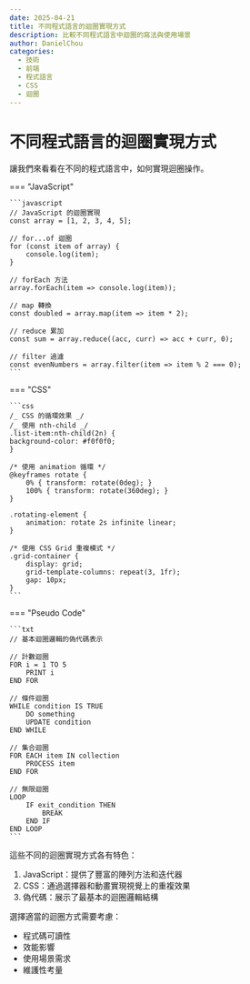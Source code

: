 ```yaml
---
date: 2025-04-21
title: 不同程式語言的迴圈實現方式
description: 比較不同程式語言中迴圈的寫法與使用場景
author: DanielChou
categories:
  - 技術
  - 前端
  - 程式語言
  - CSS
  - 迴圈
---
```


# 不同程式語言的迴圈實現方式

讓我們來看看在不同的程式語言中，如何實現迴圈操作。

<!-- more -->

=== "JavaScript"

    ```javascript
    // JavaScript 的迴圈實現
    const array = [1, 2, 3, 4, 5];

    // for...of 迴圈
    for (const item of array) {
        console.log(item);
    }

    // forEach 方法
    array.forEach(item => console.log(item));

    // map 轉換
    const doubled = array.map(item => item * 2);

    // reduce 累加
    const sum = array.reduce((acc, curr) => acc + curr, 0);

    // filter 過濾
    const evenNumbers = array.filter(item => item % 2 === 0);
    ```

=== "CSS"

    ```css
    /_ CSS 的循環效果 _/
    /_ 使用 nth-child _/
    .list-item:nth-child(2n) {
    background-color: #f0f0f0;
    }

    /* 使用 animation 循環 */
    @keyframes rotate {
        0% { transform: rotate(0deg); }
        100% { transform: rotate(360deg); }
    }

    .rotating-element {
        animation: rotate 2s infinite linear;
    }

    /* 使用 CSS Grid 重複模式 */
    .grid-container {
        display: grid;
        grid-template-columns: repeat(3, 1fr);
        gap: 10px;
    }
    ```

=== "Pseudo Code"

    ```txt
    // 基本迴圈邏輯的偽代碼表示

    // 計數迴圈
    FOR i = 1 TO 5
        PRINT i
    END FOR

    // 條件迴圈
    WHILE condition IS TRUE
        DO something
        UPDATE condition
    END WHILE

    // 集合迴圈
    FOR EACH item IN collection
        PROCESS item
    END FOR

    // 無限迴圈
    LOOP
        IF exit_condition THEN
            BREAK
        END IF
    END LOOP
    ```

這些不同的迴圈實現方式各有特色：

1. JavaScript：提供了豐富的陣列方法和迭代器
2. CSS：通過選擇器和動畫實現視覺上的重複效果
3. 偽代碼：展示了最基本的迴圈邏輯結構

選擇適當的迴圈方式需要考慮：

- 程式碼可讀性
- 效能影響
- 使用場景需求
- 維護性考量
